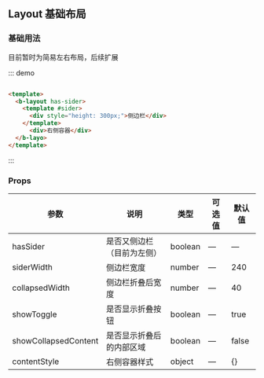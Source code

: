 ## Layout 基础布局

### 基础用法

目前暂时为简易左右布局，后续扩展

::: demo

```html

<template>
  <b-layout has-sider>
    <template #sider>
      <div style="height: 300px;">侧边栏</div>
    </template>
      <div>右侧容器</div>
  </b-layo>
</template>
```

:::


### Props


| 参数      | 说明    | 类型      | 可选值       | 默认值   |
|---------- |-------- |---------- |-------------  |-------- |
| hasSider   | 是否又侧边栏（目前为左侧）   | boolean  |  —   |   —   |
| siderWidth   | 侧边栏宽度   | number  |   —  |  240  |
| collapsedWidth    | 侧边栏折叠后宽度 | number  |  —   |  40 |
| showToggle    | 是否显示折叠按钮 | boolean  |  — | true  |
| showCollapsedContent    | 是否显示折叠后的内部区域 | boolean  |   — | false  |
| contentStyle    | 右侧容器样式 | object  |   — | {}  |